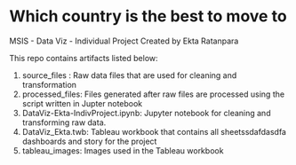 # Which country is the best to move to
MSIS - Data Viz - Individual Project Created by Ekta Ratanpara

This repo contains artifacts listed below:
1. source_files : Raw data files that are used for cleaning and transformation
2. processed_files: Files generated after raw files are processed using the script written in Jupter notebook
3. DataViz-Ekta-IndivProject.ipynb: Jupyter notebook for cleaning and transforming raw data.
4. DataViz_Ekta.twb: Tableau workbook that contains all sheetssdafdasdfa                   dashboards and story for the project
5. tableau_images: Images used in the Tableau workbook
